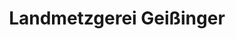 ---
title: "Landmetzgerei Geißinger"
url: /unterschleissheim/landmetzgerei-geissinger/
shop: Metzgerei
---